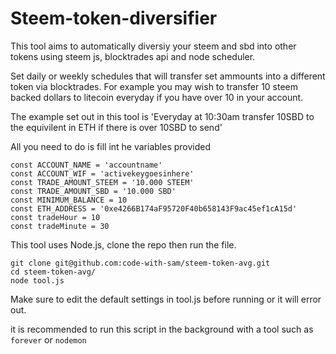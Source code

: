 # Steem-token-diversifier

This tool aims to automatically diversiy your steem and sbd into other tokens using steem js, blocktrades api and node scheduler.

Set daily or weekly schedules that will transfer set ammounts into a different token via blocktrades. For example you may wish to transfer 10 steem backed dollars to litecoin everyday if you have over 10 in your account.

The example set out in this tool is 'Everyday at 10:30am transfer 10SBD to the equivilent in ETH if there is over 10SBD to send'

All you need to do is fill int he variables provided 

```
const ACCOUNT_NAME = 'accountname'
const ACCOUNT_WIF = 'activekeygoesinhere'
const TRADE_AMOUNT_STEEM = '10.000 STEEM'
const TRADE_AMOUNT_SBD = '10.000 SBD'
const MINIMUM_BALANCE = 10
const ETH_ADDRESS = '0xe4266B174aF95720F40b658143F9ac45ef1cA15d'
const tradeHour = 10
const tradeMinute = 30
```

This tool uses Node.js, clone the repo then run the file.

```
git clone git@github.com:code-with-sam/steem-token-avg.git
cd steem-token-avg/
node tool.js
```
Make sure to edit the default settings in tool.js before running or it will error out.

it is recommended to run this script in the background with a tool such as ```forever``` or ```nodemon```
